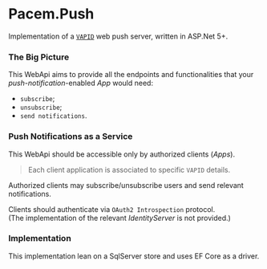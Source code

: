 # Pacem.Push
Implementation of 
a [`VAPID`](https://tools.ietf.org/id/draft-ietf-webpush-vapid-03.html) 
web push server, written in ASP.Net 5+.

### The Big Picture
This WebApi aims to provide all the endpoints and functionalities
that your _push-notification_-enabled _App_ would need:

- `subscribe`;
- `unsubscribe`;
- `send notifications`.

### Push Notifications as a Service
This WebApi should be accessible only by authorized clients (_Apps_).

> Each client application is associated to specific `VAPID` details.

Authorized clients may subscribe/unsubscribe users and send relevant notifications.
  
Clients should authenticate via `OAuth2 Introspection` protocol.  
(The implementation of the relevant _IdentityServer_ is not provided.)

### Implementation
This implementation lean on a SqlServer store and uses
EF Core as a driver.
